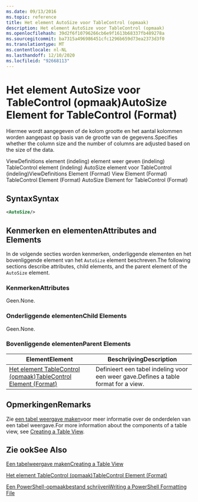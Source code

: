 ```yaml
---
ms.date: 09/13/2016
ms.topic: reference
title: Het element AutoSize voor TableControl (opmaak)
description: Het element AutoSize voor TableControl (opmaak)
ms.openlocfilehash: 39d2f6f10796266cb6e9f1613b68337fb489278a
ms.sourcegitcommit: ba7315a496986451cfc1296b659d73ea2373d3f0
ms.translationtype: MT
ms.contentlocale: nl-NL
ms.lasthandoff: 12/10/2020
ms.locfileid: "92668113"
---
```

# <a name="autosize-element-for-tablecontrol-format"></a><span data-ttu-id="cefd6-103">Het element AutoSize voor TableControl (opmaak)</span><span class="sxs-lookup"><span data-stu-id="cefd6-103">AutoSize Element for TableControl (Format)</span></span>

<span data-ttu-id="cefd6-104">Hiermee wordt aangegeven of de kolom grootte en het aantal kolommen worden aangepast op basis van de grootte van de gegevens.</span><span class="sxs-lookup"><span data-stu-id="cefd6-104">Specifies whether the column size and the number of columns are adjusted based on the size of the data.</span></span>

<span data-ttu-id="cefd6-105">ViewDefinitions element (indeling) element weer geven (indeling) TableControl element (indeling) AutoSize element voor TableControl (indeling)</span><span class="sxs-lookup"><span data-stu-id="cefd6-105">ViewDefinitions Element (Format) View Element (Format) TableControl Element (Format) AutoSize Element for TableControl (Format)</span></span>

## <a name="syntax"></a><span data-ttu-id="cefd6-106">Syntax</span><span class="sxs-lookup"><span data-stu-id="cefd6-106">Syntax</span></span>

```xml
<AutoSize/>
```

## <a name="attributes-and-elements"></a><span data-ttu-id="cefd6-107">Kenmerken en elementen</span><span class="sxs-lookup"><span data-stu-id="cefd6-107">Attributes and Elements</span></span>

<span data-ttu-id="cefd6-108">In de volgende secties worden kenmerken, onderliggende elementen en het bovenliggende element van het `AutoSize` element beschreven.</span><span class="sxs-lookup"><span data-stu-id="cefd6-108">The following sections describe attributes, child elements, and the parent element of the `AutoSize` element.</span></span>

### <a name="attributes"></a><span data-ttu-id="cefd6-109">Kenmerken</span><span class="sxs-lookup"><span data-stu-id="cefd6-109">Attributes</span></span>

<span data-ttu-id="cefd6-110">Geen.</span><span class="sxs-lookup"><span data-stu-id="cefd6-110">None.</span></span>

### <a name="child-elements"></a><span data-ttu-id="cefd6-111">Onderliggende elementen</span><span class="sxs-lookup"><span data-stu-id="cefd6-111">Child Elements</span></span>

<span data-ttu-id="cefd6-112">Geen.</span><span class="sxs-lookup"><span data-stu-id="cefd6-112">None.</span></span>

### <a name="parent-elements"></a><span data-ttu-id="cefd6-113">Bovenliggende elementen</span><span class="sxs-lookup"><span data-stu-id="cefd6-113">Parent Elements</span></span>

|<span data-ttu-id="cefd6-114">Element</span><span class="sxs-lookup"><span data-stu-id="cefd6-114">Element</span></span>|<span data-ttu-id="cefd6-115">Beschrijving</span><span class="sxs-lookup"><span data-stu-id="cefd6-115">Description</span></span>|
|-------------|-----------------|
|[<span data-ttu-id="cefd6-116">Het element TableControl (opmaak)</span><span class="sxs-lookup"><span data-stu-id="cefd6-116">TableControl Element (Format)</span></span>](./tablecontrol-element-format.md)|<span data-ttu-id="cefd6-117">Definieert een tabel indeling voor een weer gave.</span><span class="sxs-lookup"><span data-stu-id="cefd6-117">Defines a table format for a view.</span></span>|

## <a name="remarks"></a><span data-ttu-id="cefd6-118">Opmerkingen</span><span class="sxs-lookup"><span data-stu-id="cefd6-118">Remarks</span></span>

<span data-ttu-id="cefd6-119">Zie [een tabel weergave maken](./creating-a-table-view.md)voor meer informatie over de onderdelen van een tabel weergave.</span><span class="sxs-lookup"><span data-stu-id="cefd6-119">For more information about the components of a table view, see [Creating a Table View](./creating-a-table-view.md).</span></span>

## <a name="see-also"></a><span data-ttu-id="cefd6-120">Zie ook</span><span class="sxs-lookup"><span data-stu-id="cefd6-120">See Also</span></span>

[<span data-ttu-id="cefd6-121">Een tabelweergave maken</span><span class="sxs-lookup"><span data-stu-id="cefd6-121">Creating a Table View</span></span>](./creating-a-table-view.md)

[<span data-ttu-id="cefd6-122">Het element TableControl (opmaak)</span><span class="sxs-lookup"><span data-stu-id="cefd6-122">TableControl Element (Format)</span></span>](./tablecontrol-element-format.md)

[<span data-ttu-id="cefd6-123">Een PowerShell-opmaakbestand schrijven</span><span class="sxs-lookup"><span data-stu-id="cefd6-123">Writing a PowerShell Formatting File</span></span>](./writing-a-powershell-formatting-file.md)
